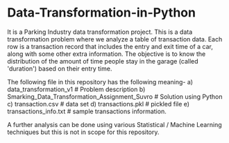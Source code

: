 # Data-Transformation-in-Python
It is a Parking Industry data transformation project.
This is a data transformation problem where we analyze a table of transaction data. Each row is a transaction record that includes the entry and exit time of a car, along with some other extra information.
The objective is to know the distribution of the amount of time people stay in the garage (called 'duration') based on their entry time.

The following file in this repository has the following meaning-
a) data_transformation_v1  # Problem description
b) Smarking_Data_Transformation_Assignment_Suvro  # Solution using Python
c) transaction.csv  # data set
d) transactions.pkl # pickled file
e) transactions_info.txt # sample transactions information.

A further analysis can be done using various Statistical / Machine Learning techniques but this is not in scope for this repository.
